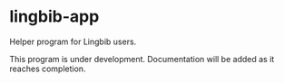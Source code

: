 # lingbib-app
Helper program for Lingbib users.

This program is under development. Documentation will be added as it reaches completion.